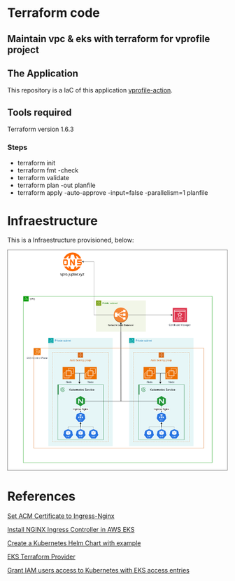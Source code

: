# Terraform code 

## Maintain vpc & eks with terraform for vprofile project

## The Application 

This repository is a IaC of this application [vprofile-action](https://github.com/davidlimacardoso/vprofile-action).

## Tools required
Terraform version 1.6.3

### Steps
* terraform init
* terraform fmt -check
* terraform validate
* terraform plan -out planfile
* terraform apply -auto-approve -input=false -parallelism=1 planfile
####
#####

# Infraestructure
This is a Infraestructure provisioned, below:

![](drawio/iac-terraform.png)



# References
[Set ACM Certificate to Ingress-Nginx ](https://kubernetes.github.io/ingress-nginx/deploy/)

[Install NGINX Ingress Controller in AWS EKS](https://medium.com/@rvisingh1221/install-nginx-ingress-controller-in-aws-eks-890dc9c4ff72)

[Create a Kubernetes Helm Chart with example](https://4sysops.com/archives/create-a-kubernetes-helm-chart-with-examples/)

[EKS Terraform Provider](https://registry.terraform.io/modules/terraform-aws-modules/eks/aws/latest)

[Grant IAM users access to Kubernetes with EKS access entries](https://docs.aws.amazon.com/eks/latest/userguide/access-entries.html)
